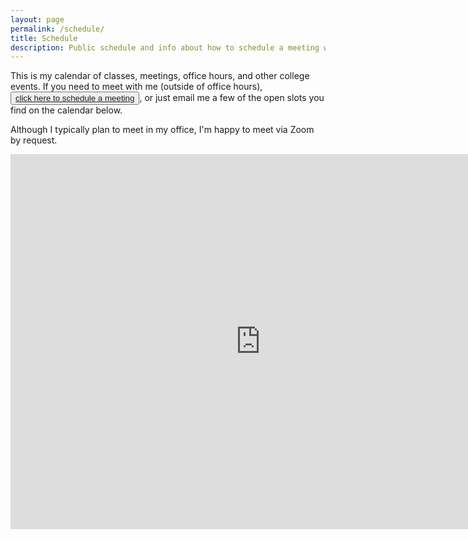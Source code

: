 ```yaml
---
layout: page
permalink: /schedule/
title: Schedule
description: Public schedule and info about how to schedule a meeting with me.
---
```


<!-- Calendly link widget begin -->
<link href="https://assets.calendly.com/assets/external/widget.css" rel="stylesheet">
<script src="https://assets.calendly.com/assets/external/widget.js" type="text/javascript"></script>
<!-- link here, but moved below -->
<!-- Calendly link widget end -->

This is my calendar of classes, meetings, office hours, and other
college events. If you need to meet with me (outside of office hours),
<button><a href="" onclick="Calendly.initPopupWidget({url:
'https://calendly.com/robertutterback/30min'});return false;">click
here to schedule a meeting</a></button>, or just email me a few of the
open slots you find on the calendar below.

Although I typically plan to meet in my office, I'm happy to meet via
Zoom by request.

<!-- Please make sure your Zoom name is your own; I will not allow in names -->
<!-- I do not recognize. -->

<!-- I'm normally on campus from about 8 AM to 5 PM. -->

<iframe src="https://calendar.google.com/calendar/embed?showTitle=0&amp;showPrint=0&amp;showCalendars=0&amp;mode=WEEK&amp;height=600&amp;wkst=2&amp;bgcolor=%23FFFFFF&amp;src=robertu13%40gmail.com&amp;color=%23711616&amp;color=%235229A3&amp;src=mcfacultycolloquia%40gmail.com&amp;color=%23853104&amp;ctz=America%2FChicago;src=cnV0dGVyYmFja0Btb25tb3V0aGNvbGxlZ2UuZWR1&amp;color=%234285F4" style="border-width:0" width="800" height="600" frameborder="0" scrolling="no"></iframe>
